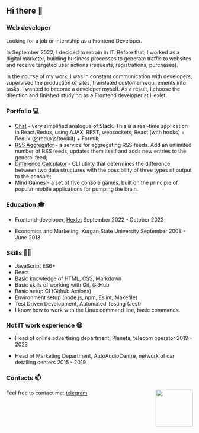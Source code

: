 ## Hi there 👋

### Web developer
Looking for a job or internship as a Frontend Developer.

In September 2022, I decided to retrain in IT. Before that, I worked as a digital marketer, building business processes to generate traffic to websites and receive targeted user actions (requests, registrations, purchases).

In the course of my work, I was in constant communication with developers, supervised the production of sites, translated customer requirements into tasks. I wanted to become a developer myself. As a result, I choose the direction and finished studying as a Frontend developer at Hexlet.

### Portfolio 💻
- [Chat](https://github.com/domingi/frontend-project-12) - very simplified analogue of Slack. This is a real-time application in React/Redux, using AJAX, REST, websockets, React (with hooks) + Redux (@reduxjs/toolkit) + Formik;
- [RSS Aggregator](https://github.com/domingi/rss-aggregator) - a service for aggregating RSS feeds. Add an unlimited number of RSS feeds, updates them itself and adds new entries to the general feed;
- [Difference Calculator](https://github.com/domingi/frontend-project-46) - CLI utility that determines the difference between two data structures with the possibility of three types of output to the console;
- [Mind Games](https://github.com/domingi/frontend-project-44) - a set of five console games, built on the principle of popular mobile applications for pumping the brain.

### Education 🎓

- Frontend-developer, [Hexlet](https://ru.hexlet.io/pages/about)
  September 2022 - October 2023

- Economics and Marketing, Kurgan State University
  September 2008 - June 2013

### Skills 👨‍💻

- JavaScript ES6+
- React
- Basic knowledge of HTML, CSS, Markdown
- Basic skills of working with Git, GitHub
- Basic setup CI (Github Actions)
- Environment setup (node.js, npm, Eslint, Makefile)
- Test Driven Development, Automated Testing (Jest)
- I know how to work with the Linux command line, basic commands.

### Not IT work experience 😄

- Head of online advertising department, Planeta, telecom operator
  2019 - 2023

- Head of Marketing Department, AutoAudioCentre, network of car detailing centers
  2015 - 2019

### Contacts 📫 

<img align='right' width='100' src='https://media.giphy.com/media/bcKmIWkUMCjVm/giphy.gif'>

Feel free to contact me:
[telegram](https://t.me/stanisgri)

